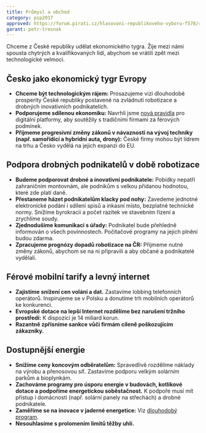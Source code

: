 ```yaml
---
title: Průmysl a obchod
category: psp2017
approved: https://forum.pirati.cz/hlasovani-republikoveho-vyboru-f578/rv-22-2017-program-2017-prumysl-a-obchod-r-h-1-k-t36874-10.html
garant: petr-tresnak
---
```


Chceme z České republiky udělat ekonomického tygra. Žije mezi námi spousta chytrých a kvalifikovaných lidí, abychom se vrátili zpět mezi technologické velmoci.

## Česko jako ekonomický tygr Evropy

* **Chceme být technologickým rájem:** Prosazujeme vizi dlouhodobé prosperity České republiky postavené na zvládnutí robotizace a drobných inovativních podnikatelích.
* **Podporujeme sdílenou ekonomiku:** Navrhli jsme [nová pravidla](https://praha.pirati.cz/sdilena-ekonomika.html) pro digitální platformy, aby soutěžily s tradičními firmami za férových podmínek.
* **Přijmeme progresivní změny zákonů v návaznosti na vývoj techniky (např. samořídící a hybridní auta, drony):** České firmy mohou být lídrem na trhu a Česko vydělá na jejich expanzi do EU.

## Podpora drobných podnikatelů v době robotizace

* **Budeme podporovat drobné a inovativní podnikatele:** Pobídky nepatří zahraničním montovnám, ale podnikům s velkou přidanou hodnotou, které zde platí daně.
* **Přestaneme házet podnikatelům klacky pod nohy:** Zavedeme jednotné elektronické podání i sdílení spisů a inkasní místo, bezplatné technické normy. Snížíme byrokracii a počet razítek ve stavebním řízení a zrychlíme soudy.
* **Zjednodušíme komunikaci s úřady:** Podnikatel bude přehledně informován o všech povinnostech. Počítačové programy na jejich plnění budou zdarma.
* **Zpracujeme prognózy dopadů robotizace na ČR:** Přijmeme nutné změny zákonů, abychom se na ni připravili a aby občané a podnikatelé vydělali.

## Férové mobilní tarify a levný internet

* **Zajistíme snížení cen volání a dat.** Zastavíme lobbing telefonních operátorů. Inspirujeme se v Polsku a donutíme trh mobilních operátorů ke konkurenci.
* **Evropské dotace na lepší Internet rozdělíme bez narušení tržního prostředí:** K dispozici je 14 miliard korun.
* **Razantně zpřísníme sankce vůči firmám cíleně poškozujícím zákazníky.**

## Dostupnější energie

* **Snížíme ceny koncovým odběratelům:** Spravedlivě rozdělíme náklady na výrobu a přenosovou síť. Zastavíme podporu velkým solárním parkům a bioplynkám.
* **Zachováme programy pro úsporu energie v budovách, kotlíkové dotace a podpoříme energetickou soběstačnost.** ​K podpoře musí mít přístup i domácnosti (např. solární panely na střechách) a drobné podnikatele.
* **Zaměříme se na inovace v jaderné energetice:** Viz [dlouhodobý program](https://www.pirati.cz/program/dlouhodoby/energetika/).
* **Nesouhlasíme s prolomením limitů těžby uhlí.**
